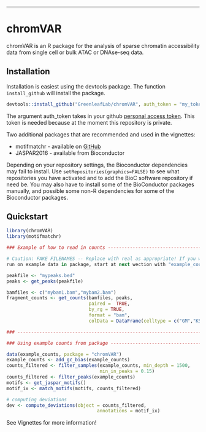 ---

# chromVAR

chromVAR is an R package for the analysis of sparse chromatin accessibility data from single cell or bulk ATAC or DNAse-seq data. 

## Installation


Installation is easiest using the devtools package. The function `install_github` will install the package.

``` r
devtools::install_github("GreenleafLab/chromVAR", auth_token = "my_token")
```

The argument auth\_token takes in your github [personal access token](https://github.com/settings/tokens). This token is needed because at the moment this repository is private.

Two additional packages that are recommended and used in the vignettes:

* motifmatchr - available on [GitHub](https://github.com/GreenleafLab/motifmatchr)
* JASPAR2016  - available from Bioconductor

Depending on your repository settings, the Bioconductor dependencies may fail to install. Use `setRepositories(graphics=FALSE)` to see what repositories you have activated and to add the BioC software repository if need be. You may also have to install some of the BioConductor packages manually, and possible some non-R dependencies for some of the Bioconductor packages.  



## Quickstart

``` r
library(chromVAR)
library(motifmatchr)

### Example of how to read in counts -------------------------------------------

# Caution: FAKE FILENAMES -- Replace with real as appropriate! If you want to 
run on example data in package, start at next wection with "example_counts" data

peakfile <- "mypeaks.bed"
peaks <- get_peaks(peakfile)

bamfiles <- c("mybam1.bam","mybam2.bam")
fragment_counts <- get_counts(bamfiles, peaks, 
                              paired =  TRUE, 
                              by_rg = TRUE, 
                              format = "bam", 
                              colData = DataFrame(celltype = c("GM","K562")))

### ----------------------------------------------------------------------------

### Using example counts from package ------------------------------------------

data(example_counts, package = "chromVAR")
example_counts <- add_gc_bias(example_counts)
counts_filtered <- filter_samples(example_counts, min_depth = 1500,
                                  min_in_peaks = 0.15)
counts_filtered <- filter_peaks(example_counts)
motifs <- get_jaspar_motifs()
motif_ix <- match_motifs(motifs, counts_filtered)

# computing deviations
dev <- compute_deviations(object = counts_filtered, 
                                 annotations = motif_ix)

```

See Vignettes for more information!
